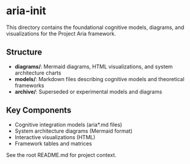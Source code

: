 # aria-init

This directory contains the foundational cognitive models, diagrams, and visualizations for the Project Aria framework.

## Structure

- **diagrams/**: Mermaid diagrams, HTML visualizations, and system architecture charts
- **models/**: Markdown files describing cognitive models and theoretical frameworks
- **archive/**: Superseded or experimental models and diagrams

## Key Components

- Cognitive integration models (aria*.md files)
- System architecture diagrams (Mermaid format)
- Interactive visualizations (HTML)
- Framework tables and matrices

See the root README.md for project context.
